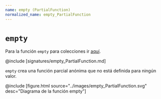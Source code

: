 ```yaml
---
name: empty (PartialFunction)
normalized_name: empty_PartialFunction
---
```


# `empty`

Para la función `empty` para colecciones ir [aquí](./empty_collections).

@include [signatures/empty_PartialFunction.md]

`empty` crea una función parcial anónima que no está definida para ningún valor.

@include [figure.html source="../images/empty_PartialFunction.svg" desc="Diagrama de la función empty"]
